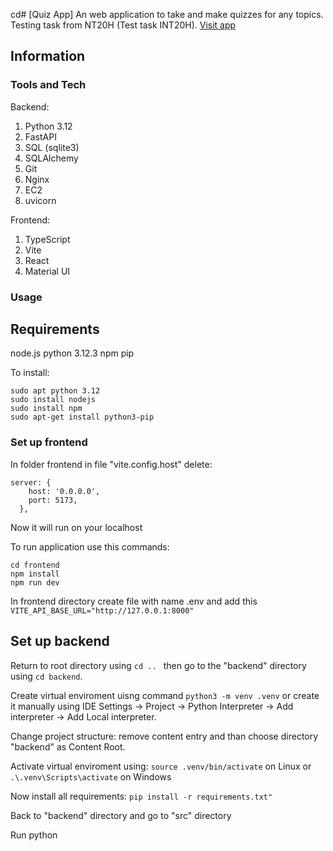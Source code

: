 cd# [Quiz App]
An web application to take and make quizzes for any topics. Testing task from NT20H (Test task INT20H). [Visit app](http://13.60.96.236:5173)

## Information

### Tools and Tech

Backend:
1. Python 3.12
2. FastAPI
3. SQL (sqlite3)
4. SQLAlchemy
5. Git
6. Nginx
7. EC2
8. uvicorn

Frontend:
1. TypeScript
2. Vite
3. React
4. Material UI

### Usage

## Requirements

node.js
python 3.12.3
npm
pip

To install:
```
sudo apt python 3.12
sudo install nodejs
sudo install npm
sudo apt-get install python3-pip
```

### Set up frontend

In folder frontend in file "vite.config.host" delete:
```
server: {
    host: '0.0.0.0',
    port: 5173,
  },
```
Now it will run on your localhost

To run application use this commands:
```
cd frontend
npm install
npm run dev
```
In frontend directory create file with name .env and add this ```VITE_API_BASE_URL="http://127.0.0.1:8000"```

## Set up backend

Return to root directory using ```cd .. ```  then go to the "backend" directory using ```cd backend```.


Create virtual enviroment uisng command ```python3 -m venv .venv``` or create it manually using IDE Settings -> Project -> Python Interpreter -> Add interpreter -> Add Local interpreter.


Change project structure: remove content entry and than choose directory "backend" as Content Root.


Activate virtual enviroment using: ```source .venv/bin/activate``` on Linux or ``` .\.venv\Scripts\activate``` on Windows


Now install all requirements: ```pip install -r requirements.txt" ```

Back to "backend" directory and go to "src" directory

Run python
